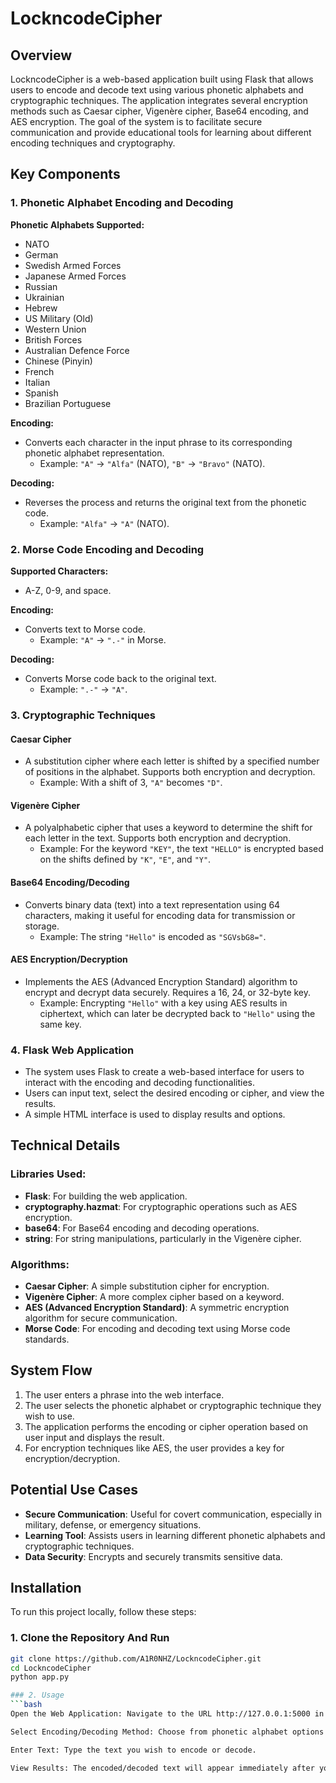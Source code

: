 # LockncodeCipher

## Overview

LockncodeCipher is a web-based application built using Flask that allows users to encode and decode text using various phonetic alphabets and cryptographic techniques. The application integrates several encryption methods such as Caesar cipher, Vigenère cipher, Base64 encoding, and AES encryption. The goal of the system is to facilitate secure communication and provide educational tools for learning about different encoding techniques and cryptography.

## Key Components

### 1. **Phonetic Alphabet Encoding and Decoding**

**Phonetic Alphabets Supported:**

- NATO
- German
- Swedish Armed Forces
- Japanese Armed Forces
- Russian
- Ukrainian
- Hebrew
- US Military (Old)
- Western Union
- British Forces
- Australian Defence Force
- Chinese (Pinyin)
- French
- Italian
- Spanish
- Brazilian Portuguese

**Encoding:**
- Converts each character in the input phrase to its corresponding phonetic alphabet representation.
  - Example: `"A"` → `"Alfa"` (NATO), `"B"` → `"Bravo"` (NATO).

**Decoding:**
- Reverses the process and returns the original text from the phonetic code.
  - Example: `"Alfa"` → `"A"` (NATO).

### 2. **Morse Code Encoding and Decoding**

**Supported Characters:**
- A-Z, 0-9, and space.

**Encoding:**
- Converts text to Morse code.
  - Example: `"A"` → `".-"` in Morse.

**Decoding:**
- Converts Morse code back to the original text.
  - Example: `".-"` → `"A"`.

### 3. **Cryptographic Techniques**

#### Caesar Cipher
- A substitution cipher where each letter is shifted by a specified number of positions in the alphabet. Supports both encryption and decryption.
  - Example: With a shift of 3, `"A"` becomes `"D"`.

#### Vigenère Cipher
- A polyalphabetic cipher that uses a keyword to determine the shift for each letter in the text. Supports both encryption and decryption.
  - Example: For the keyword `"KEY"`, the text `"HELLO"` is encrypted based on the shifts defined by `"K"`, `"E"`, and `"Y"`.

#### Base64 Encoding/Decoding
- Converts binary data (text) into a text representation using 64 characters, making it useful for encoding data for transmission or storage.
  - Example: The string `"Hello"` is encoded as `"SGVsbG8="`.

#### AES Encryption/Decryption
- Implements the AES (Advanced Encryption Standard) algorithm to encrypt and decrypt data securely. Requires a 16, 24, or 32-byte key.
  - Example: Encrypting `"Hello"` with a key using AES results in ciphertext, which can later be decrypted back to `"Hello"` using the same key.

### 4. **Flask Web Application**

- The system uses Flask to create a web-based interface for users to interact with the encoding and decoding functionalities.
- Users can input text, select the desired encoding or cipher, and view the results.
- A simple HTML interface is used to display results and options.

## Technical Details

### Libraries Used:
- **Flask**: For building the web application.
- **cryptography.hazmat**: For cryptographic operations such as AES encryption.
- **base64**: For Base64 encoding and decoding operations.
- **string**: For string manipulations, particularly in the Vigenère cipher.

### Algorithms:
- **Caesar Cipher**: A simple substitution cipher for encryption.
- **Vigenère Cipher**: A more complex cipher based on a keyword.
- **AES (Advanced Encryption Standard)**: A symmetric encryption algorithm for secure communication.
- **Morse Code**: For encoding and decoding text using Morse code standards.

## System Flow

1. The user enters a phrase into the web interface.
2. The user selects the phonetic alphabet or cryptographic technique they wish to use.
3. The application performs the encoding or cipher operation based on user input and displays the result.
4. For encryption techniques like AES, the user provides a key for encryption/decryption.

## Potential Use Cases

- **Secure Communication**: Useful for covert communication, especially in military, defense, or emergency situations.
- **Learning Tool**: Assists users in learning different phonetic alphabets and cryptographic techniques.
- **Data Security**: Encrypts and securely transmits sensitive data.

## Installation

To run this project locally, follow these steps:

### 1. Clone the Repository And Run

```bash
git clone https://github.com/A1R0NHZ/LockncodeCipher.git
cd LockncodeCipher
python app.py

### 2. Usage
```bash
Open the Web Application: Navigate to the URL http://127.0.0.1:5000 in your web browser.

Select Encoding/Decoding Method: Choose from phonetic alphabet options or cryptographic techniques (Caesar cipher, Vigenère cipher, Base64 encoding/decoding, AES encryption).

Enter Text: Type the text you wish to encode or decode.

View Results: The encoded/decoded text will appear immediately after you select your desired encoding method or cipher.

